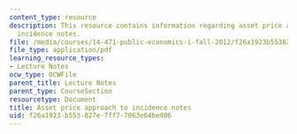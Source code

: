 ```yaml
---
content_type: resource
description: This resource contains information regarding asset price approach to
  incidence notes.
file: /media/courses/14-471-public-economics-i-fall-2012/f26a1923b553827e7ff77063e64bed06_MIT14_471F12_asset_price.pdf
file_type: application/pdf
learning_resource_types:
- Lecture Notes
ocw_type: OCWFile
parent_title: Lecture Notes
parent_type: CourseSection
resourcetype: Document
title: Asset price approach to incidence notes
uid: f26a1923-b553-827e-7ff7-7063e64bed06
---
```

